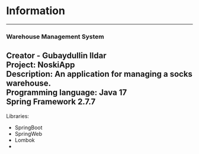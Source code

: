 # Information

***
### Warehouse Management System

Creator - Gubaydullin Ildar<br/>
Project: NoskiApp<br/>
Description: An application for managing a socks warehouse.<br/>
Programming language: Java 17<br/>
Spring Framework 2.7.7<br/>
---
Libraries:<br/>
* SpringBoot<br/>
* SpringWeb<br/>
* Lombok<br/>
* 
